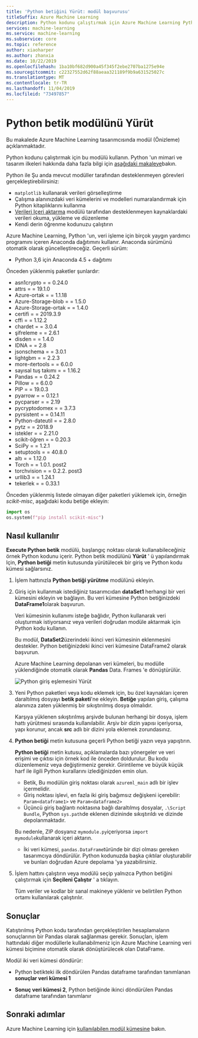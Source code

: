 ```yaml
---
title: 'Python betiğini Yürüt: modül başvurusu'
titleSuffix: Azure Machine Learning
description: Python kodunu çalıştırmak için Azure Machine Learning Python betiğini yürütme modülünü nasıl kullanacağınızı öğrenin.
services: machine-learning
ms.service: machine-learning
ms.subservice: core
ms.topic: reference
author: xiaoharper
ms.author: zhanxia
ms.date: 10/22/2019
ms.openlocfilehash: 1ba10bf682d900a45f345f2ebe2707ba1275e94e
ms.sourcegitcommit: c22327552d62f88aeaa321189f9b9a631525027c
ms.translationtype: MT
ms.contentlocale: tr-TR
ms.lasthandoff: 11/04/2019
ms.locfileid: "73497857"
---
```

# <a name="execute-python-script-module"></a>Python betik modülünü Yürüt

Bu makalede Azure Machine Learning tasarımcısında modül (Önizleme) açıklanmaktadır.

Python kodunu çalıştırmak için bu modülü kullanın. Python 'un mimari ve tasarım ilkeleri hakkında daha fazla bilgi için [aşağıdaki makaleye](https://docs.microsoft.com/azure/machine-learning/machine-learning-execute-python-scripts)bakın.

Python ile Şu anda mevcut modüller tarafından desteklenmeyen görevleri gerçekleştirebilirsiniz:

+ `matplotlib` kullanarak verileri görselleştirme
+ Çalışma alanınızdaki veri kümelerini ve modelleri numaralandırmak için Python kitaplıklarını kullanma
+ [Verileri Içeri aktarma](./import-data.md) modülü tarafından desteklenmeyen kaynaklardaki verileri okuma, yükleme ve düzenleme
+ Kendi derin öğrenme kodunuzu çalıştırın 


Azure Machine Learning, Python 'un, veri işleme için birçok yaygın yardımcı programını içeren Anaconda dağıtımını kullanır. Anaconda sürümünü otomatik olarak güncelleştireceğiz. Geçerli sürüm:
 -  Python 3,6 için Anaconda 4.5 + dağıtımı 

Önceden yüklenmiş paketler şunlardır:
-  asn1crypto = = 0.24.0
- attrs = = 19.1.0
- Azure-ortak = = 1.1.18
- Azure-Storage-blob = = 1.5.0
- Azure-Storage-ortak = = 1.4.0
- certifi = = 2019.3.9
- cffi = = 1.12.2
- chardet = = 3.0.4
- şifreleme = = 2.6.1
- disden = = 1.4.0
- IDNA = = 2.8
- jsonschema = = 3.0.1
- lightgbm = = 2.2.3
- more-ıtertools = = 6.0.0
- sayısal tuş takımı = = 1.16.2
- Pandas = = 0.24.2
- Pillow = = 6.0.0
- PIP = = 19.0.3
- pyarrow = = 0.12.1
- pycparser = = 2.19
- pycryptodomex = = 3.7.3
- pyrsistent = = 0.14.11
- Python-dateutil = = 2.8.0
- pytz = = 2018.9
- istekler = = 2.21.0
- scikit-öğren = = 0.20.3
- SciPy = = 1.2.1
- setuptools = = 40.8.0
- altı = = 1.12.0
- Torch = = 1.0.1. post2
- torchvision = = 0.2.2. post3
- urllib3 = = 1.24.1
- tekerlek = = 0.33.1 

 Önceden yüklenmiş listede olmayan diğer paketleri yüklemek için, örneğin *scikit-misc*, aşağıdaki kodu betiğe ekleyin: 

 ```python
import os
os.system(f"pip install scikit-misc")
```

## <a name="how-to-use"></a>Nasıl kullanılır

**Execute Python betik** modülü, başlangıç noktası olarak kullanabileceğiniz örnek Python kodunu içerir. Python betik modülünü **Yürüt** ' ü yapılandırmak Için, **Python betiği** metin kutusunda yürütülecek bir giriş ve Python kodu kümesi sağlarsınız.

1. İşlem hattınızla **Python betiği yürütme** modülünü ekleyin.

2. Giriş için kullanmak istediğiniz tasarımcıdan **dataSet1** herhangi bir veri kümesini ekleyin ve bağlayın. Bu veri kümesine Python betiğinizdeki **DataFrame1**olarak başvurun.

    Veri kümesinin kullanımı isteğe bağlıdır, Python kullanarak veri oluşturmak istiyorsanız veya verileri doğrudan modüle aktarmak için Python kodu kullanın.

    Bu modül, **DataSet2**üzerindeki ikinci veri kümesinin eklenmesini destekler. Python betiğinizdeki ikinci veri kümesine DataFrame2 olarak başvurun.

    Azure Machine Learning depolanan veri kümeleri, bu modülle yüklendiğinde otomatik olarak **Pandas** Data. Frames 'e dönüştürülür.

    ![Python giriş eşlemesini Yürüt](media/module/python-module.png)

4. Yeni Python paketleri veya kodu eklemek için, bu özel kaynakları içeren daraltılmış dosyayı **betik paketi**'ne ekleyin. **Betiğe** yapılan giriş, çalışma alanınıza zaten yüklenmiş bir sıkıştırılmış dosya olmalıdır. 

    Karşıya yüklenen sıkıştırılmış arşivde bulunan herhangi bir dosya, işlem hattı yürütmesi sırasında kullanılabilir. Arşiv bir dizin yapısı içeriyorsa, yapı korunur, ancak **src** adlı bir dizini yola eklemek zorundasınız.

5. **Python betiği** metin kutusuna geçerli Python betiği yazın veya yapıştırın.

    **Python betiği** metin kutusu, açıklamalarda bazı yönergeler ve veri erişimi ve çıktısı için örnek kod ile önceden doldurulur. Bu kodu düzenlemeniz veya değiştirmeniz gerekir. Girintileme ve büyük küçük harf ile ilgili Python kurallarını izlediğinizden emin olun.

    + Betik, Bu modülün giriş noktası olarak `azureml_main` adlı bir işlev içermelidir.
    + Giriş noktası işlevi, en fazla iki giriş bağımsız değişkeni içerebilir: `Param<dataframe1>` ve `Param<dataframe2>`
    + Üçüncü giriş bağlantı noktasına bağlı daraltılmış dosyalar, `.\Script Bundle`, Python `sys.path`de eklenen dizininde sıkıştırıldı ve dizinde depolanmaktadır. 

    Bu nedenle, ZIP dosyanız `mymodule.py`içeriyorsa `import mymodule`kullanarak içeri aktarın.

    + İki veri kümesi, `pandas.DataFrame`türünde bir dizi olması gereken tasarımcıya döndürülür. Python kodunuzda başka çıktılar oluşturabilir ve bunları doğrudan Azure depolama 'ya yazabilirsiniz.

6. İşlem hattını çalıştırın veya modülü seçip yalnızca Python betiğini çalıştırmak için **Seçileni Çalıştır** ' a tıklayın.

    Tüm veriler ve kodlar bir sanal makineye yüklenir ve belirtilen Python ortamı kullanılarak çalıştırılır.

## <a name="results"></a>Sonuçlar

Katıştırılmış Python kodu tarafından gerçekleştirilen hesaplamaların sonuçlarının bir Pandas olarak sağlanması gerekir. Sonuçları, işlem hattındaki diğer modüllerle kullanabilmeniz için Azure Machine Learning veri kümesi biçimine otomatik olarak dönüştürülecek olan DataFrame.

Modül iki veri kümesi döndürür:  
  
+ Python betikteki ilk döndürülen Pandas dataframe tarafından tanımlanan **sonuçlar veri kümesi 1**

+ **Sonuç veri kümesi 2**, Python betiğinde ikinci döndürülen Pandas dataframe tarafından tanımlanır


## <a name="next-steps"></a>Sonraki adımlar

Azure Machine Learning için [kullanılabilen modül kümesine](module-reference.md) bakın. 